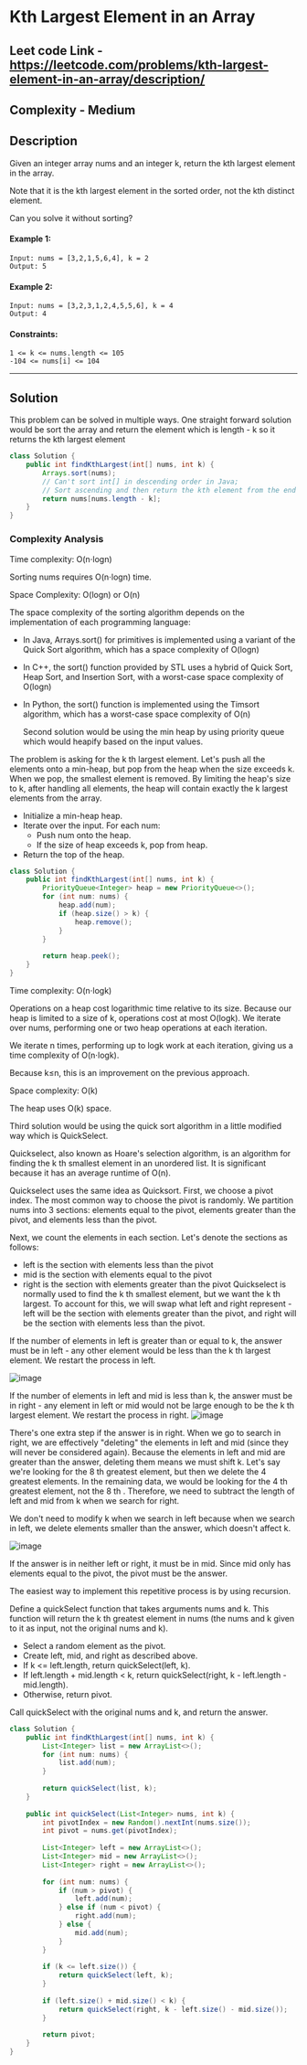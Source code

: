 # Kth Largest Element in an Array

## Leet code Link - https://leetcode.com/problems/kth-largest-element-in-an-array/description/

## Complexity - Medium

## Description
Given an integer array nums and an integer k, return the kth largest element in the array.

Note that it is the kth largest element in the sorted order, not the kth distinct element.

Can you solve it without sorting?


#### Example 1:
```plaintext
Input: nums = [3,2,1,5,6,4], k = 2
Output: 5
```
#### Example 2:
```plaintext
Input: nums = [3,2,3,1,2,4,5,5,6], k = 4
Output: 4
 ```

#### Constraints:
```plaintext
1 <= k <= nums.length <= 105
-104 <= nums[i] <= 104
```
---
## Solution
This problem can be solved in multiple ways. One straight forward solution would be sort the array and return the element which is length - k so it returns the kth largest element

```java
class Solution {
    public int findKthLargest(int[] nums, int k) {
        Arrays.sort(nums);
        // Can't sort int[] in descending order in Java;
        // Sort ascending and then return the kth element from the end
        return nums[nums.length - k];
    }
}
```

### Complexity Analysis 
Time complexity: O(n⋅logn)

Sorting nums requires O(n⋅logn) time.

Space Complexity: O(logn) or O(n)

The space complexity of the sorting algorithm depends on the implementation of each programming language:

- In Java, Arrays.sort() for primitives is implemented using a variant of the Quick Sort algorithm, which has a space complexity of O(logn)
- In C++, the sort() function provided by STL uses a hybrid of Quick Sort, Heap Sort, and Insertion Sort, with a worst-case space complexity of O(logn)
- In Python, the sort() function is implemented using the Timsort algorithm, which has a worst-case space complexity of O(n)

  Second solution would be using the min heap by using priority queue which would heapify based on the input values.

The problem is asking for the k  th largest element. Let's push all the elements onto a min-heap, but pop from the heap when the size exceeds k. When we pop, the smallest element is removed. By limiting the heap's size to k, after handling all elements, the heap will contain exactly the k largest elements from the array.
   
- Initialize a min-heap heap.
- Iterate over the input. For each num:
  - Push num onto the heap.
  - If the size of heap exceeds k, pop from heap.
- Return the top of the heap.

```java
class Solution {
    public int findKthLargest(int[] nums, int k) {
        PriorityQueue<Integer> heap = new PriorityQueue<>();
        for (int num: nums) {
            heap.add(num);
            if (heap.size() > k) {
                heap.remove();
            }
        }
        
        return heap.peek();
    }
}
```
Time complexity: O(n⋅logk)

Operations on a heap cost logarithmic time relative to its size. Because our heap is limited to a size of k, operations cost at most O(logk). We iterate over nums, performing one or two heap operations at each iteration.

We iterate n times, performing up to logk work at each iteration, giving us a time complexity of O(n⋅logk).

Because k≤n, this is an improvement on the previous approach.

Space complexity: O(k)

The heap uses O(k) space.

Third solution would be using the quick sort algorithm in a little modified way which is QuickSelect.

Quickselect, also known as Hoare's selection algorithm, is an algorithm for finding the k  th  smallest element in an unordered list. It is significant because it has an average runtime of O(n).

Quickselect uses the same idea as Quicksort. First, we choose a pivot index. The most common way to choose the pivot is randomly. We partition nums into 3 sections: elements equal to the pivot, elements greater than the pivot, and elements less than the pivot.

Next, we count the elements in each section. Let's denote the sections as follows:

- left is the section with elements less than the pivot
- mid is the section with elements equal to the pivot
- right is the section with elements greater than the pivot
Quickselect is normally used to find the k th  smallest element, but we want the k th  largest. To account for this, we will swap what left and right represent - left will be the section with elements greater than the pivot, and right will be the section with elements less than the pivot.

If the number of elements in left is greater than or equal to k, the answer must be in left - any other element would be less than the k th  largest element. We restart the process in left.

![image](https://github.com/user-attachments/assets/39890046-7f66-4129-9429-0bf7a77ae64e)

If the number of elements in left and mid is less than k, the answer must be in right - any element in left or mid would not be large enough to be the k  th   largest element. We restart the process in right.
![image](https://github.com/user-attachments/assets/bc9a267e-1754-4237-b748-0513ed682690)

There's one extra step if the answer is in right. When we go to search in right, we are effectively "deleting" the elements in left and mid (since they will never be considered again). Because the elements in left and mid are greater than the answer, deleting them means we must shift k. Let's say we're looking for the 8  th  greatest element, but then we delete the 4 greatest elements. In the remaining data, we would be looking for the 4 th   greatest element, not the 8 th . Therefore, we need to subtract the length of left and mid from k when we search for right.

We don't need to modify k when we search in left because when we search in left, we delete elements smaller than the answer, which doesn't affect k.

![image](https://github.com/user-attachments/assets/388a05ed-477d-409e-b767-bb6ec39be9a7)

If the answer is in neither left or right, it must be in mid. Since mid only has elements equal to the pivot, the pivot must be the answer.

The easiest way to implement this repetitive process is by using recursion.

Define a quickSelect function that takes arguments nums and k. This function will return the k th  greatest element in nums (the nums and k given to it as input, not the original nums and k).

- Select a random element as the pivot.
- Create left, mid, and right as described above.
- If k <= left.length, return quickSelect(left, k).
- If left.length + mid.length < k, return quickSelect(right, k - left.length - mid.length).
- Otherwise, return pivot.
  
Call quickSelect with the original nums and k, and return the answer.

```java
class Solution {
    public int findKthLargest(int[] nums, int k) {
        List<Integer> list = new ArrayList<>();
        for (int num: nums) {
            list.add(num);
        }
        
        return quickSelect(list, k);
    }
    
    public int quickSelect(List<Integer> nums, int k) {
        int pivotIndex = new Random().nextInt(nums.size());
        int pivot = nums.get(pivotIndex);
        
        List<Integer> left = new ArrayList<>();
        List<Integer> mid = new ArrayList<>();
        List<Integer> right = new ArrayList<>();
        
        for (int num: nums) {
            if (num > pivot) {
                left.add(num);
            } else if (num < pivot) {
                right.add(num);
            } else {
                mid.add(num);
            }
        }
        
        if (k <= left.size()) {
            return quickSelect(left, k);
        }
        
        if (left.size() + mid.size() < k) {
            return quickSelect(right, k - left.size() - mid.size());
        }
        
        return pivot;
    }
}
```
